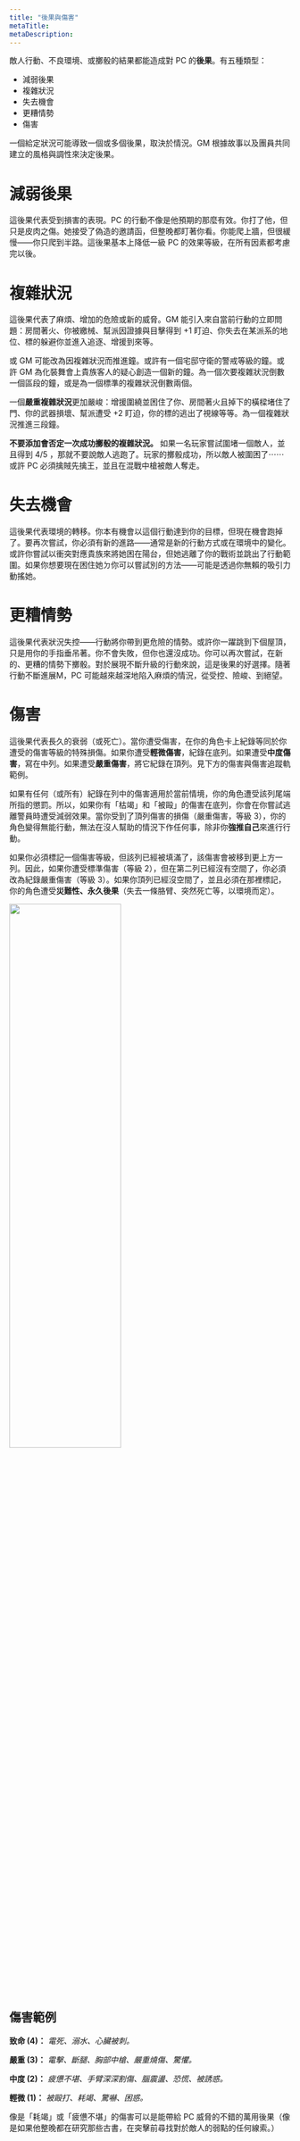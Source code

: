 ```yaml
---
title: "後果與傷害"
metaTitle: 
metaDescription: 
---
```


敵人行動、不良環境、或擲骰的結果都能造成對 PC 的**後果**。有五種類型：

* 減弱後果
* 複雜狀況
* 失去機會
* 更糟情勢
* 傷害

一個給定狀況可能導致一個或多個後果，取決於情況。GM 根據故事以及團員共同建立的風格與調性來決定後果。

# 減弱後果

這後果代表受到損害的表現。PC 的行動不像是他預期的那麼有效。你打了他，但只是皮肉之傷。她接受了偽造的邀請函，但整晚都盯著你看。你能爬上牆，但很緩慢——你只爬到半路。這後果基本上降低一級 PC 的效果等級，在所有因素都考慮完以後。

# 複雜狀況

這後果代表了麻煩、增加的危險或新的威脅。GM 能引入來自當前行動的立即問題：房間著火、你被繳械、幫派因證據與目擊得到 +1 <span class="game-term">盯迫</span>、你失去在某派系的地位、標的躲避你並進入追逐、增援到來等。

或 GM 可能改為因複雜狀況而推進鐘。或許有一個宅邸守衛的警戒等級的鐘。或許 GM 為化裝舞會上貴族客人的疑心創造一個新的鐘。為一個次要複雜狀況倒數一個區段的鐘，或是為一個標準的複雜狀況倒數兩個。

一個**嚴重複雜狀況**更加嚴峻：增援圍繞並困住了你、房間著火且掉下的橫樑堵住了門、你的武器損壞、幫派遭受 +2 <span class="game-term">盯迫</span>，你的標的逃出了視線等等。為一個複雜狀況推進三段鐘。

**不要添加會否定一次成功擲骰的複雜狀況。** 如果一名玩家嘗試圍堵一個敵人，並且得到 <span class="game-term">4/5</span> ，那就不要說敵人逃跑了。玩家的擲骰成功，所以敵人被圍困了⋯⋯或許 PC 必須擒賊先擒王，並且在混戰中槍被敵人奪走。

# 失去機會

這後果代表環境的轉移。你本有機會以這個行動達到你的目標，但現在機會跑掉了。要再次嘗試，你必須有新的進路——通常是新的行動方式或在環境中的變化。或許你嘗試以<span class="game-term">衝突</span>對應貴族來將她困在陽台，但她逃離了你的戰術並跳出了行動範圍。如果你想要現在困住她ㄉ你可以嘗試別的方法——可能是透過你無賴的吸引力<span class="game-term">動搖</span>她。

# 更糟情勢

這後果代表狀況失控——行動將你帶到更危險的情勢。或許你一躍跳到下個屋頂，只是用你的手指垂吊著。你不會失敗，但你也還沒成功。你可以再次嘗試，在新的、更糟的情勢下擲骰。對於展現不斷升級的行動來說，這是後果的好選擇。隨著行動不斷進展M，PC 可能越來越深地陷入麻煩的情況，從受控、險峻、到絕望。

# 傷害

這後果代表長久的衰弱（或死亡）。當你遭受傷害，在你的角色卡上紀錄等同於你遭受的傷害等級的特殊損傷。如果你遭受**輕微傷害**，紀錄在底列。如果遭受**中度傷害**，寫在中列。如果遭受**嚴重傷害**，將它紀錄在頂列。見下方的傷害與傷害追蹤軌範例。

如果有任何（或所有）紀錄在列中的傷害適用於當前情境，你的角色遭受該列尾端所指的懲罰。所以，如果你有「枯竭」和「被毆」的傷害在底列，你會在你嘗試逃離警員時遭受減弱效果。當你受到了頂列傷害的損傷（嚴重傷害，等級 3），你的角色變得無能行動，無法在沒人幫助的情況下作任何事，除非你**強推自己**來進行行動。

如果你必須標記一個傷害等級，但該列已經被填滿了，該傷害會被移到更上方一列。因此，如果你遭受標準傷害（等級 2），但在第二列已經沒有空間了，你必須改為紀錄嚴重傷害（等級 3）。如果你頂列已經沒空間了，並且必須在那裡標記，你的角色遭受**災難性、永久後果**（失去一條胳臂、突然死亡等，以環境而定）。

<img style="width:50%;min-width:400px" src="/BitD/harrm-table.png" />

## 傷害範例

**致命 (4)：** _電死、溺水、心臟被刺。_

**嚴重 (3)：** _電擊、斷腿、胸部中槍、嚴重燒傷、驚懼。_

**中度 (2)：** _疲憊不堪、手臂深深割傷、腦震盪、恐慌、被誘惑。_

**輕微 (1)：** _被毆打、耗竭、驚嚇、困惑。_

像是「耗竭」或「疲憊不堪」的傷害可以是能帶給 PC 威脅的不錯的萬用後果（像是如果他整晚都在<span class="game-term">研究</span>那些古書，在突擊前尋找對於敵人的弱點的任何線索。）